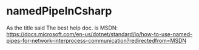 # namedPipeInCsharp 
As the title said 
The best help doc. is MSDN:
https://docs.microsoft.com/en-us/dotnet/standard/io/how-to-use-named-pipes-for-network-interprocess-communication?redirectedfrom=MSDN

